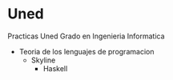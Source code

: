 # Uned
Practicas Uned Grado en Ingenieria Informatica

* Teoria de los lenguajes de programacion
  * Skyline
    * Haskell
